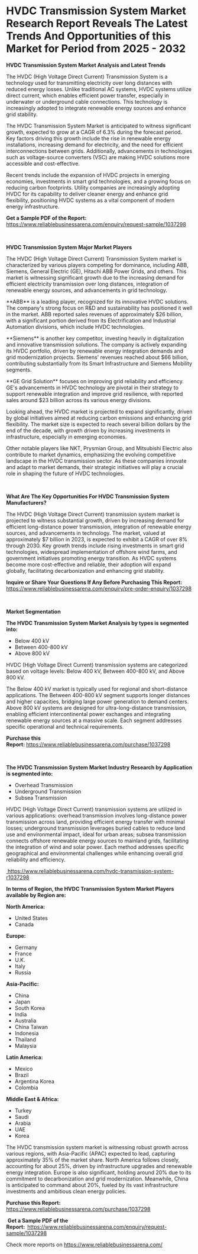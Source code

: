 <p><h1>HVDC Transmission System Market Research Report Reveals The Latest Trends And Opportunities of this Market for Period from 2025 - 2032</h1></p><p><strong>HVDC Transmission System Market Analysis and Latest Trends</strong></p>
<p><p>The HVDC (High Voltage Direct Current) Transmission System is a technology used for transmitting electricity over long distances with reduced energy losses. Unlike traditional AC systems, HVDC systems utilize direct current, which enables efficient power transfer, especially in underwater or underground cable connections. This technology is increasingly adopted to integrate renewable energy sources and enhance grid stability.</p><p>The HVDC Transmission System Market is anticipated to witness significant growth, expected to grow at a CAGR of 6.3% during the forecast period. Key factors driving this growth include the rise in renewable energy installations, increasing demand for electricity, and the need for efficient interconnections between grids. Additionally, advancements in technologies such as voltage-source converters (VSC) are making HVDC solutions more accessible and cost-effective. </p><p>Recent trends include the expansion of HVDC projects in emerging economies, investments in smart grid technologies, and a growing focus on reducing carbon footprints. Utility companies are increasingly adopting HVDC for its capability to deliver cleaner energy and enhance grid flexibility, positioning HVDC systems as a vital component of modern energy infrastructure.</p></p>
<p><strong>Get a Sample PDF of the Report:&nbsp;</strong> <a href="https://www.reliablebusinessarena.com/enquiry/request-sample/1037298?utm_campaign=2114&utm_medium=2&utm_source=Github&utm_content=ia&utm_term=13022025&utm_id=hvdc-transmission-system">https://www.reliablebusinessarena.com/enquiry/request-sample/1037298</a></p>
<p>&nbsp;</p>
<p><strong>HVDC Transmission System Major Market Players</strong></p>
<p><p>The HVDC (High Voltage Direct Current) Transmission System market is characterized by various players competing for dominance, including ABB, Siemens, General Electric (GE), Hitachi ABB Power Grids, and others. This market is witnessing significant growth due to the increasing demand for efficient electricity transmission over long distances, integration of renewable energy sources, and advancements in grid technology.</p><p>**ABB** is a leading player, recognized for its innovative HVDC solutions. The company's strong focus on R&D and sustainability has positioned it well in the market. ABB reported sales revenues of approximately $26 billion, with a significant portion derived from its Electrification and Industrial Automation divisions, which include HVDC technologies. </p><p>**Siemens** is another key competitor, investing heavily in digitalization and innovative transmission solutions. The company is actively expanding its HVDC portfolio, driven by renewable energy integration demands and grid modernization projects. Siemens' revenues reached about $66 billion, contributing substantially from its Smart Infrastructure and Siemens Mobility segments.</p><p>**GE Grid Solution** focuses on improving grid reliability and efficiency. GE's advancements in HVDC technology are pivotal in their strategy to support renewable integration and improve grid resilience, with reported sales around $23 billion across its various energy divisions.</p><p>Looking ahead, the HVDC market is projected to expand significantly, driven by global initiatives aimed at reducing carbon emissions and enhancing grid flexibility. The market size is expected to reach several billion dollars by the end of the decade, with growth driven by increasing investments in infrastructure, especially in emerging economies.</p><p>Other notable players like NKT, Prysmian Group, and Mitsubishi Electric also contribute to market dynamics, emphasizing the evolving competitive landscape in the HVDC transmission sector. As these companies innovate and adapt to market demands, their strategic initiatives will play a crucial role in shaping the future of HVDC technologies.</p></p>
<p>&nbsp;</p>
<p><strong>What Are The Key Opportunities For HVDC Transmission System Manufacturers?</strong></p>
<p><p>The HVDC (High Voltage Direct Current) transmission system market is projected to witness substantial growth, driven by increasing demand for efficient long-distance power transmission, integration of renewable energy sources, and advancements in technology. The market, valued at approximately $7 billion in 2023, is expected to exhibit a CAGR of over 8% through 2030. Key growth trends include rising investments in smart grid technologies, widespread implementation of offshore wind farms, and government initiatives promoting energy transition. As HVDC systems become more cost-effective and reliable, their adoption will expand globally, facilitating decarbonization and enhancing grid stability.</p></p>
<p><strong>Inquire or Share Your Questions If Any Before Purchasing This Report:</strong> <a href="https://www.reliablebusinessarena.com/enquiry/pre-order-enquiry/1037298?utm_campaign=2114&utm_medium=2&utm_source=Github&utm_content=ia&utm_term=13022025&utm_id=hvdc-transmission-system">https://www.reliablebusinessarena.com/enquiry/pre-order-enquiry/1037298</a></p>
<p>&nbsp;</p>
<p><strong>Market Segmentation</strong></p>
<p><strong>The HVDC Transmission System Market Analysis by types is segmented into:</strong></p>
<p><ul><li>Below 400 kV</li><li>Between 400-800 kV</li><li>Above 800 kV</li></ul></p>
<p><p>HVDC (High Voltage Direct Current) transmission systems are categorized based on voltage levels: Below 400 kV, Between 400-800 kV, and Above 800 kV. </p><p>The Below 400 kV market is typically used for regional and short-distance applications. The Between 400-800 kV segment supports longer distances and higher capacities, bridging large power generation to demand centers. Above 800 kV systems are designed for ultra-long-distance transmission, enabling efficient intercontinental power exchanges and integrating renewable energy sources at a massive scale. Each segment addresses specific operational and technical requirements.</p></p>
<p><strong>Purchase this Report:&nbsp;</strong><a href="https://www.reliablebusinessarena.com/purchase/1037298?utm_campaign=2114&utm_medium=2&utm_source=Github&utm_content=ia&utm_term=13022025&utm_id=hvdc-transmission-system">https://www.reliablebusinessarena.com/purchase/1037298</a></p>
<p>&nbsp;</p>
<p><strong>The HVDC Transmission System Market Industry Research by Application is segmented into:</strong></p>
<p><ul><li>Overhead Transmission</li><li>Underground Transmission</li><li>Subsea Transmission</li></ul></p>
<p><p>HVDC (High Voltage Direct Current) transmission systems are utilized in various applications: overhead transmission involves long-distance power transmission across land, providing efficient energy transfer with minimal losses; underground transmission leverages buried cables to reduce land use and environmental impact, ideal for urban areas; subsea transmission connects offshore renewable energy sources to mainland grids, facilitating the integration of wind and solar power. Each method addresses specific geographical and environmental challenges while enhancing overall grid reliability and efficiency.</p></p>
<p><a href="https://www.reliablebusinessarena.com/hvdc-transmission-system-r1037298?utm_campaign=2114&utm_medium=2&utm_source=Github&utm_content=ia&utm_term=13022025&utm_id=hvdc-transmission-system">&nbsp;https://www.reliablebusinessarena.com/hvdc-transmission-system-r1037298</a></p>
<p><strong>In terms of Region, the HVDC Transmission System Market Players available by Region are:</strong></p>
<p>
    <p> <strong> North America: </strong>
        <ul>
            <li>United States</li>
            <li>Canada</li>
        </ul>
        </p> 
    <p> <strong> Europe: </strong>
        <ul>
            <li>Germany</li>
            <li>France</li>
            <li>U.K.</li>
            <li>Italy</li>
            <li>Russia</li>
        </ul>
        </p> 
    <p> <strong> Asia-Pacific: </strong>
        <ul>
            <li>China</li>
            <li>Japan</li>
            <li>South Korea</li>
            <li>India</li>
            <li>Australia</li>
            <li>China Taiwan</li>
            <li>Indonesia</li>
            <li>Thailand</li>
            <li>Malaysia</li>
        </ul>
        </p> 
    <p> <strong> Latin America: </strong>
        <ul>
            <li>Mexico</li>
            <li>Brazil</li>
            <li>Argentina Korea</li>
            <li>Colombia</li>
        </ul>
        </p> 
    <p> <strong> Middle East & Africa: </strong>
        <ul>
            <li>Turkey</li>
            <li>Saudi</li>
            <li>Arabia</li>
            <li>UAE</li>
            <li>Korea</li>
        </ul>
    </p>
    </p>
<p><p>The HVDC transmission system market is witnessing robust growth across various regions, with Asia-Pacific (APAC) expected to lead, capturing approximately 35% of the market share. North America follows closely, accounting for about 25%, driven by infrastructure upgrades and renewable energy integration. Europe is also significant, holding around 20% due to its commitment to decarbonization and grid modernization. Meanwhile, China is anticipated to command about 20%, fueled by its vast infrastructure investments and ambitious clean energy policies.</p></p>
<p><strong>Purchase this Report: </strong><a href="https://www.reliablebusinessarena.com/purchase/1037298?utm_campaign=2114&utm_medium=2&utm_source=Github&utm_content=ia&utm_term=13022025&utm_id=hvdc-transmission-system">https://www.reliablebusinessarena.com/purchase/1037298</a></p>
<p>&nbsp;<strong>Get a Sample PDF of the Report:&nbsp;&nbsp;</strong><a href="https://www.reliablebusinessarena.com/enquiry/request-sample/1037298?utm_campaign=2114&utm_medium=2&utm_source=Github&utm_content=ia&utm_term=13022025&utm_id=hvdc-transmission-system">https://www.reliablebusinessarena.com/enquiry/request-sample/1037298</a></p>
<p><strong></strong></p>
<p>Check more reports on <a href="https://www.reliablebusinessarena.com/?utm_campaign=2114&utm_medium=2&utm_source=Github&utm_content=ia&utm_term=13022025&utm_id=hvdc-transmission-system">https://www.reliablebusinessarena.com/</a></p>